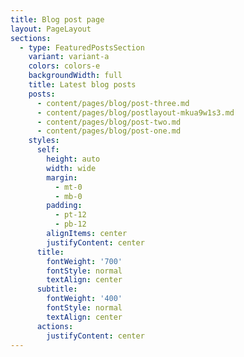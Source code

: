 ```yaml
---
title: Blog post page
layout: PageLayout
sections:
  - type: FeaturedPostsSection
    variant: variant-a
    colors: colors-e
    backgroundWidth: full
    title: Latest blog posts
    posts:
      - content/pages/blog/post-three.md
      - content/pages/blog/postlayout-mkua9w1s3.md
      - content/pages/blog/post-two.md
      - content/pages/blog/post-one.md
    styles:
      self:
        height: auto
        width: wide
        margin:
          - mt-0
          - mb-0
        padding:
          - pt-12
          - pb-12
        alignItems: center
        justifyContent: center
      title:
        fontWeight: '700'
        fontStyle: normal
        textAlign: center
      subtitle:
        fontWeight: '400'
        fontStyle: normal
        textAlign: center
      actions:
        justifyContent: center
---
```

